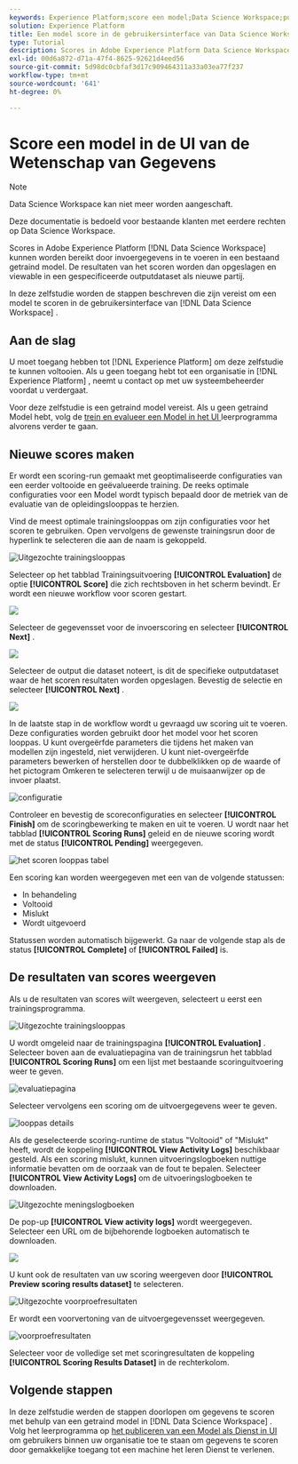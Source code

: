 ```yaml
---
keywords: Experience Platform;score een model;Data Science Workspace;populaire onderwerpen;ui;scoring run;scores resultaten
solution: Experience Platform
title: Een model score in de gebruikersinterface van Data Science Workspace
type: Tutorial
description: Scores in Adobe Experience Platform Data Science Workspace kunnen worden bereikt door invoergegevens in te voeren in een bestaand getraind model. De resultaten van het scoren worden dan opgeslagen en viewable in een gespecificeerde outputdataset als nieuwe partij.
exl-id: 00d6a872-d71a-47f4-8625-92621d4eed56
source-git-commit: 5d98dc0cbfaf3d17c909464311a33a03ea77f237
workflow-type: tm+mt
source-wordcount: '641'
ht-degree: 0%

---
```


# Score een model in de UI van de Wetenschap van Gegevens

>[!NOTE]
>
>Data Science Workspace kan niet meer worden aangeschaft.
>
>Deze documentatie is bedoeld voor bestaande klanten met eerdere rechten op Data Science Workspace.

Scores in Adobe Experience Platform [!DNL Data Science Workspace] kunnen worden bereikt door invoergegevens in te voeren in een bestaand getraind model. De resultaten van het scoren worden dan opgeslagen en viewable in een gespecificeerde outputdataset als nieuwe partij.

In deze zelfstudie worden de stappen beschreven die zijn vereist om een model te scoren in de gebruikersinterface van [!DNL Data Science Workspace] .

## Aan de slag

U moet toegang hebben tot [!DNL Experience Platform] om deze zelfstudie te kunnen voltooien. Als u geen toegang hebt tot een organisatie in [!DNL Experience Platform] , neemt u contact op met uw systeembeheerder voordat u verdergaat.

Voor deze zelfstudie is een getraind model vereist. Als u geen getraind Model hebt, volg de [ trein en evalueer een Model in het UI ](./train-evaluate-model-ui.md) leerprogramma alvorens verder te gaan.

## Nieuwe scores maken

Er wordt een scoring-run gemaakt met geoptimaliseerde configuraties van een eerder voltooide en geëvalueerde training. De reeks optimale configuraties voor een Model wordt typisch bepaald door de metriek van de evaluatie van de opleidingslooppas te herzien.

Vind de meest optimale trainingslooppas om zijn configuraties voor het scoren te gebruiken. Open vervolgens de gewenste trainingsrun door de hyperlink te selecteren die aan de naam is gekoppeld.

![ Uitgezochte trainingslooppas ](../images/models-recipes/score/select-run.png)

Selecteer op het tabblad Trainingsuitvoering **[!UICONTROL Evaluation]** de optie **[!UICONTROL Score]** die zich rechtsboven in het scherm bevindt. Er wordt een nieuwe workflow voor scoren gestart.

![](../images/models-recipes/score/training_run_overview.png)

Selecteer de gegevensset voor de invoerscoring en selecteer **[!UICONTROL Next]** .

![](../images/models-recipes/score/scoring_input.png)

Selecteer de output die dataset noteert, is dit de specifieke outputdataset waar de het scoren resultaten worden opgeslagen. Bevestig de selectie en selecteer **[!UICONTROL Next]** .

![](../images/models-recipes/score/scoring_results.png)

In de laatste stap in de workflow wordt u gevraagd uw scoring uit te voeren. Deze configuraties worden gebruikt door het model voor het scoren looppas.
U kunt overgeërfde parameters die tijdens het maken van modellen zijn ingesteld, niet verwijderen. U kunt niet-overgeërfde parameters bewerken of herstellen door te dubbelklikken op de waarde of het pictogram Omkeren te selecteren terwijl u de muisaanwijzer op de invoer plaatst.

![ configuratie ](../images/models-recipes/score/configuration.png)

Controleer en bevestig de scoreconfiguraties en selecteer **[!UICONTROL Finish]** om de scoringbewerking te maken en uit te voeren. U wordt naar het tabblad **[!UICONTROL Scoring Runs]** geleid en de nieuwe scoring wordt met de status **[!UICONTROL Pending]** weergegeven.

![ het scoren looppas tabel ](../images/models-recipes/score/scoring_runs_tab.png)

Een scoring kan worden weergegeven met een van de volgende statussen:
- In behandeling
- Voltooid
- Mislukt
- Wordt uitgevoerd

Statussen worden automatisch bijgewerkt. Ga naar de volgende stap als de status **[!UICONTROL Complete]** of **[!UICONTROL Failed]** is.

## De resultaten van scores weergeven

Als u de resultaten van scores wilt weergeven, selecteert u eerst een trainingsprogramma.

![ Uitgezochte trainingslooppas ](../images/models-recipes/score/select-run.png)

U wordt omgeleid naar de trainingspagina **[!UICONTROL Evaluation]** . Selecteer boven aan de evaluatiepagina van de trainingsrun het tabblad **[!UICONTROL Scoring Runs]** om een lijst met bestaande scoringuitvoering weer te geven.

![ evaluatiepagina ](../images/models-recipes/score/view_scoring_runs.png)

Selecteer vervolgens een scoring om de uitvoergegevens weer te geven.

![ looppas details ](../images/models-recipes/score/view_details.png)

Als de geselecteerde scoring-runtime de status &quot;Voltooid&quot; of &quot;Mislukt&quot; heeft, wordt de koppeling **[!UICONTROL View Activity Logs]** beschikbaar gesteld. Als een scoring mislukt, kunnen uitvoeringslogboeken nuttige informatie bevatten om de oorzaak van de fout te bepalen. Selecteer **[!UICONTROL View Activity Logs]** om de uitvoeringslogboeken te downloaden.

![ Uitgezochte meningslogboeken ](../images/models-recipes/score/view_logs.png)

De pop-up **[!UICONTROL View activity logs]** wordt weergegeven. Selecteer een URL om de bijbehorende logboeken automatisch te downloaden.

![](../images/models-recipes/score/activity_logs.png)

U kunt ook de resultaten van uw scoring weergeven door **[!UICONTROL Preview scoring results dataset]** te selecteren.

![ Uitgezochte voorproefresultaten ](../images/models-recipes/score/view_results.png)

Er wordt een voorvertoning van de uitvoergegevensset weergegeven.

![ voorproefresultaten ](../images/models-recipes/score/preview_results.png)

Selecteer voor de volledige set met scoringresultaten de koppeling **[!UICONTROL Scoring Results Dataset]** in de rechterkolom.

## Volgende stappen

In deze zelfstudie werden de stappen doorlopen om gegevens te scoren met behulp van een getraind model in [!DNL Data Science Workspace] . Volg het leerprogramma op [ het publiceren van een Model als Dienst in UI ](./publish-model-service-ui.md) om gebruikers binnen uw organisatie toe te staan om gegevens te scoren door gemakkelijke toegang tot een machine het leren Dienst te verlenen.
